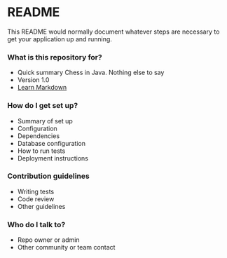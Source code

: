 # README #

This README would normally document whatever steps are necessary to get your application up and running.

### What is this repository for? ###

* Quick summary
Chess in Java. Nothing else to say
* Version
1.0
* [Learn Markdown](https://bitbucket.org/tutorials/markdowndemo)

### How do I get set up? ###

* Summary of set up
* Configuration
* Dependencies
* Database configuration
* How to run tests
* Deployment instructions

### Contribution guidelines ###

* Writing tests
* Code review
* Other guidelines

### Who do I talk to? ###

* Repo owner or admin
* Other community or team contact